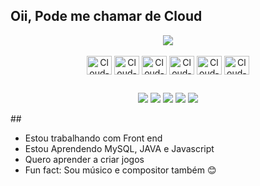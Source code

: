 ## Oii, Pode me chamar de Cloud


<div align=center>
  <img src="https://github-readme-stats.vercel.app/api?username=CloudCryyy&show_icons=true&theme=tokyonight">
  <div style="display: inline_block"><br>
    <img align="center" alt="Cloud-Js" height="30" width="40" src="https://cdn.jsdelivr.net/gh/devicons/devicon/icons/javascript/javascript-plain.svg">
    <img align="center" alt="Cloud-HTML" height="30" width="40" src="https://cdn.jsdelivr.net/gh/devicons/devicon/icons/html5/html5-plain.svg">
    <img align="center" alt="Cloud-CSS" height="30" width="40" src="https://cdn.jsdelivr.net/gh/devicons/devicon/icons/css3/css3-plain.svg">
    <img align="center" alt="Cloud-Bootstrap" height="30" width="40" src="https://cdn.jsdelivr.net/gh/devicons/devicon/icons/bootstrap/bootstrap-plain.svg">
    <a href="https://github.com/CloudCryyy/BotDiscord1"><img align="center" alt="Cloud-DiscordJS" height="30" width="40" src="https://cdn.jsdelivr.net/gh/devicons/devicon/icons/discordjs/discordjs-plain.svg"></a>
    <img align="center" alt="Cloud-Git" height="30" width="40" src="https://cdn.jsdelivr.net/gh/devicons/devicon/icons/git/git-plain.svg">
  </div>
 
 ##

  <a href="https://www.tiktok.com/@cloudcryy?is_from_webapp=1&sender_device=pc" target="_blank"><img src="https://img.shields.io/badge/TikTok-000000?style=for-the-badge&logo=tiktok&logoColor=white" target="_blank"></a>
  <a href="https://www.instagram.com/cloudcrycoding/" target="_blank"><img src="https://img.shields.io/badge/-Instagram-%23E4405F?style=for-the-badge&logo=instagram&logoColor=white" target="_blank"></a>
  <a href = "mailto:cloudcryy@gmail.com"><img src="https://img.shields.io/badge/-Gmail-%23333?style=for-the-badge&logo=gmail&logoColor=white" target="_blank"></a>
  <a href="https://www.linkedin.com/in/cloudcry/" target="_blank"><img src="https://img.shields.io/badge/-LinkedIn-%230077B5?style=for-the-badge&logo=linkedin&logoColor=white" target="_blank"></a>
  <a href="https://cloudcryyy.github.io/index.html" target="_blank"><img src="https://img.shields.io/badge/website-000000?style=for-the-badge&logo=About.me&logoColor=white" target="_blank"></a>
</div>
##
  
- Estou trabalhando com Front end
- Estou Aprendendo MySQL, JAVA e Javascript
- Quero aprender a criar jogos
- Fun fact: Sou músico e compositor também 😊
